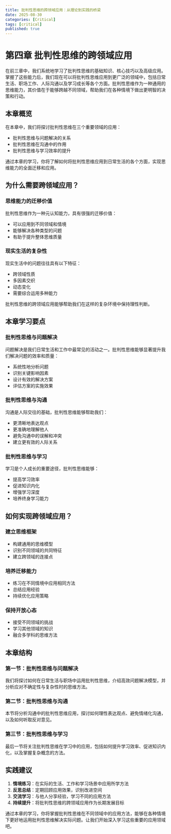 ```yaml
---
title: 批判性思维的跨领域应用：从理论到实践的桥梁
date: 2025-08-30
categories: [Critical]
tags: [critical]
published: true
---
```


# 第四章 批判性思维的跨领域应用

在前三章中，我们系统地学习了批判性思维的基础知识、核心技巧以及高级应用。掌握了这些能力后，我们现在可以将批判性思维应用到更广泛的领域中，包括日常生活、职场工作、人际沟通以及学习成长等各个方面。批判性思维作为一种通用的思维能力，其价值在于能够跨越不同领域，帮助我们在各种情境下做出更明智的决策和行动。

## 本章概览

在本章中，我们将探讨批判性思维在三个重要领域的应用：
- 批判性思维与问题解决的关系
- 批判性思维在沟通中的作用
- 批判性思维与学习效率的提升

通过本章的学习，你将了解如何将批判性思维应用到日常生活的各个方面，实现思维能力的全面迁移和应用。

## 为什么需要跨领域应用？

### 思维能力的迁移价值
批判性思维作为一种元认知能力，具有很强的迁移价值：
- 可以应用到不同领域和情境
- 能够解决各种类型的问题
- 有助于提升整体思维质量

### 现实生活的复杂性
现实生活中的问题往往具有以下特征：
- 跨领域性质
- 多因素交织
- 动态变化
- 需要综合运用多种能力

批判性思维的跨领域应用能够帮助我们在这样的复杂环境中保持理性判断。

## 本章学习要点

### 批判性思维与问题解决
问题解决是我们日常生活和工作中最常见的活动之一。批判性思维能够显著提升我们解决问题的效率和质量：
- 系统性地分析问题
- 识别关键影响因素
- 设计有效的解决方案
- 评估方案的实施效果

### 批判性思维与沟通
沟通是人际交往的基础，批判性思维能够帮助我们：
- 更清晰地表达观点
- 更准确地理解他人
- 避免沟通中的误解和冲突
- 建立更有效的人际关系

### 批判性思维与学习
学习是个人成长的重要途径，批判性思维能够：
- 提高学习效率
- 促进知识内化
- 增强学习深度
- 培养终身学习能力

## 如何实现跨领域应用？

### 建立思维框架
- 构建通用的思维模型
- 识别不同领域的共同特征
- 建立跨领域的连接点

### 培养迁移能力
- 练习在不同情境中应用相同方法
- 总结应用经验
- 持续优化应用策略

### 保持开放心态
- 接受不同领域的挑战
- 学习其他领域的知识
- 融合多学科的思维方法

## 本章结构

### 第一节：批判性思维与问题解决
我们将探讨如何在日常生活与职场中运用批判性思维，介绍高效问题解决模型，并分析应对不确定性与复杂性时的思维方法。

### 第二节：批判性思维与沟通
本节将分析沟通中的批判性思维应用，探讨如何理性表达观点、避免情绪化沟通，以及如何听取反对意见。

### 第三节：批判性思维与学习
最后一节将关注批判性思维在学习中的应用，包括如何提升学习效率、促进知识内化，以及掌握复杂概念的方法。

## 实践建议

1. **情境练习**：在实际的生活、工作和学习场景中应用所学方法
2. **反思总结**：定期回顾应用效果，识别改进空间
3. **交流学习**：与他人分享经验，学习不同的应用方法
4. **持续提升**：将批判性思维的跨领域应用作为长期发展目标

通过本章的学习，你将掌握批判性思维在不同领域中的应用方法，能够在各种情境下更好地运用批判性思维解决实际问题。让我们开始深入学习这些重要的应用领域吧。